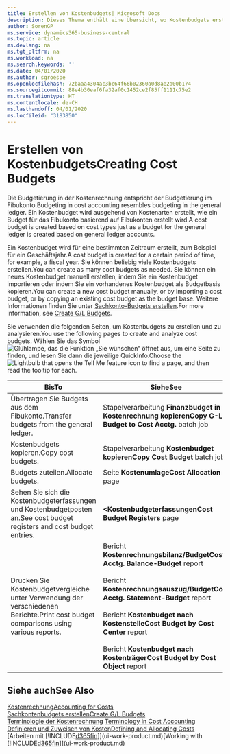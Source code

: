 ```yaml
---
title: Erstellen von Kostenbudgets| Microsoft Docs
description: Dieses Thema enthält eine Übersicht, wo Kostenbudgets erstellt und analysiert werden.
author: SorenGP
ms.service: dynamics365-business-central
ms.topic: article
ms.devlang: na
ms.tgt_pltfrm: na
ms.workload: na
ms.search.keywords: ''
ms.date: 04/01/2020
ms.author: sgroespe
ms.openlocfilehash: 72baaa4304ac3bc64f66b02360a0d8ae2a00b174
ms.sourcegitcommit: 88e4b30eaf6fa32af0c1452ce2f85ff1111c75e2
ms.translationtype: HT
ms.contentlocale: de-CH
ms.lasthandoff: 04/01/2020
ms.locfileid: "3183850"
---
```

# <a name="creating-cost-budgets"></a><span data-ttu-id="898f3-103">Erstellen von Kostenbudgets</span><span class="sxs-lookup"><span data-stu-id="898f3-103">Creating Cost Budgets</span></span>
<span data-ttu-id="898f3-104">Die Budgetierung in der Kostenrechnung entspricht der Budgetierung im Fibukonto.</span><span class="sxs-lookup"><span data-stu-id="898f3-104">Budgeting in cost accounting resembles budgeting in the general ledger.</span></span> <span data-ttu-id="898f3-105">Ein Kostenbudget wird ausgehend von Kostenarten erstellt, wie ein Budget für das Fibukonto basierend auf Fibukonten erstellt wird.</span><span class="sxs-lookup"><span data-stu-id="898f3-105">A cost budget is created based on cost types just as a budget for the general ledger is created based on general ledger accounts.</span></span>  

<span data-ttu-id="898f3-106">Ein Kostenbudget wird für eine bestimmten Zeitraum erstellt, zum Beispiel für ein Geschäftsjahr.</span><span class="sxs-lookup"><span data-stu-id="898f3-106">A cost budget is created for a certain period of time, for example, a fiscal year.</span></span> <span data-ttu-id="898f3-107">Sie können beliebig viele Kostenbudgets erstellen.</span><span class="sxs-lookup"><span data-stu-id="898f3-107">You can create as many cost budgets as needed.</span></span> <span data-ttu-id="898f3-108">Sie können ein neues Kostenbudget manuell erstellen, indem Sie ein Kostenbudget importieren oder indem Sie ein vorhandenes Kostenbudget als Budgetbasis kopieren.</span><span class="sxs-lookup"><span data-stu-id="898f3-108">You can create a new cost budget manually, or by importing a cost budget, or by copying an existing cost budget as the budget base.</span></span> <span data-ttu-id="898f3-109">Weitere Informationen finden Sie unter [Sachkonto-Budgets erstellen](finance-how-create-budgets.md).</span><span class="sxs-lookup"><span data-stu-id="898f3-109">For more information, see [Create G/L Budgets](finance-how-create-budgets.md).</span></span>

<span data-ttu-id="898f3-110">Sie verwenden die folgenden Seiten, um Kostenbudgets zu erstellen und zu analysieren.</span><span class="sxs-lookup"><span data-stu-id="898f3-110">You use the following pages to create and analyze cost budgets.</span></span> <span data-ttu-id="898f3-111">Wählen Sie das Symbol ![Glühlampe, das die Funktion „Sie wünschen“ öffnet](media/ui-search/search_small.png "Tell Me-Funktion") aus, um eine Seite zu finden, und lesen Sie dann die jeweilige QuickInfo.</span><span class="sxs-lookup"><span data-stu-id="898f3-111">Choose the ![Lightbulb that opens the Tell Me feature](media/ui-search/search_small.png "Tell me what you want to do") icon to find a page, and then read the tooltip for each.</span></span>

|<span data-ttu-id="898f3-112">Bis</span><span class="sxs-lookup"><span data-stu-id="898f3-112">To</span></span>|<span data-ttu-id="898f3-113">Siehe</span><span class="sxs-lookup"><span data-stu-id="898f3-113">See</span></span>|  
|--------|---------|  
|<span data-ttu-id="898f3-114">Übertragen Sie Budgets aus dem Fibukonto.</span><span class="sxs-lookup"><span data-stu-id="898f3-114">Transfer budgets from the general ledger.</span></span>|<span data-ttu-id="898f3-115">Stapelverarbeitung **Finanzbudget in Kostenrechnung kopieren**</span><span class="sxs-lookup"><span data-stu-id="898f3-115">**Copy G-L Budget to Cost Acctg.** batch job</span></span>|  
|<span data-ttu-id="898f3-116">Kostenbudgets kopieren.</span><span class="sxs-lookup"><span data-stu-id="898f3-116">Copy cost budgets.</span></span>|<span data-ttu-id="898f3-117">Stapelverarbeitung **Kostenbudget kopieren**</span><span class="sxs-lookup"><span data-stu-id="898f3-117">**Copy Cost Budget** batch job</span></span>|  
|<span data-ttu-id="898f3-118">Budgets zuteilen.</span><span class="sxs-lookup"><span data-stu-id="898f3-118">Allocate budgets.</span></span>|<span data-ttu-id="898f3-119">Seite **Kostenumlage**</span><span class="sxs-lookup"><span data-stu-id="898f3-119">**Cost Allocation** page</span></span>|  
|<span data-ttu-id="898f3-120">Sehen Sie sich die Kostenbudgeterfassungen und Kostenbudgetposten an.</span><span class="sxs-lookup"><span data-stu-id="898f3-120">See cost budget registers and cost budget entries.</span></span>|<span data-ttu-id="898f3-121">**<Kostenbudgeterfassungen**</span><span class="sxs-lookup"><span data-stu-id="898f3-121">**Cost Budget Registers** page</span></span>|  
|<span data-ttu-id="898f3-122">Drucken Sie Kostenbudgetvergleiche unter Verwendung der verschiedenen Berichte.</span><span class="sxs-lookup"><span data-stu-id="898f3-122">Print cost budget comparisons using various reports.</span></span>|<span data-ttu-id="898f3-123">Bericht **Kostenrechnungsbilanz/Budget**</span><span class="sxs-lookup"><span data-stu-id="898f3-123">**Cost Acctg. Balance-Budget** report</span></span><br /><br /> <span data-ttu-id="898f3-124">Bericht **Kostenrechnungsauszug/Budget**</span><span class="sxs-lookup"><span data-stu-id="898f3-124">**Cost Acctg. Statement-Budget** report</span></span><br /><br /> <span data-ttu-id="898f3-125">Bericht **Kostenbudget nach Kostenstelle**</span><span class="sxs-lookup"><span data-stu-id="898f3-125">**Cost Budget by Cost Center** report</span></span><br /><br /> <span data-ttu-id="898f3-126">Bericht **Kostenbudget nach Kostenträger**</span><span class="sxs-lookup"><span data-stu-id="898f3-126">**Cost Budget by Cost Object** report</span></span>|  

## <a name="see-also"></a><span data-ttu-id="898f3-127">Siehe auch</span><span class="sxs-lookup"><span data-stu-id="898f3-127">See Also</span></span>  
[<span data-ttu-id="898f3-128">Kostenrechnung</span><span class="sxs-lookup"><span data-stu-id="898f3-128">Accounting for Costs</span></span>](finance-manage-cost-accounting.md)  
[<span data-ttu-id="898f3-129">Sachkontenbudgets erstellen</span><span class="sxs-lookup"><span data-stu-id="898f3-129">Create G/L Budgets</span></span>](finance-how-create-budgets.md)  
<span data-ttu-id="898f3-130">[Terminologie der Kostenrechnung](finance-terminology-in-cost-accounting.md) </span><span class="sxs-lookup"><span data-stu-id="898f3-130">[Terminology in Cost Accounting](finance-terminology-in-cost-accounting.md) </span></span>  
[<span data-ttu-id="898f3-131">Definieren und Zuweisen von Kosten</span><span class="sxs-lookup"><span data-stu-id="898f3-131">Defining and Allocating Costs</span></span>](finance-define-and-allocate-costs.md)  
<span data-ttu-id="898f3-132">[Arbeiten mit [!INCLUDE[d365fin](includes/d365fin_md.md)]](ui-work-product.md)</span><span class="sxs-lookup"><span data-stu-id="898f3-132">[Working with [!INCLUDE[d365fin](includes/d365fin_md.md)]](ui-work-product.md)</span></span>
